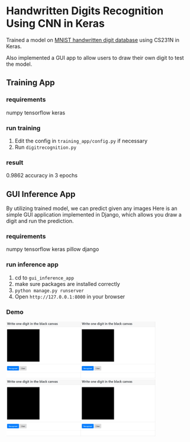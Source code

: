 # Handwritten Digits Recognition Using CNN in Keras
 
Trained a model on [MNIST handwritten digit database](http://yann.lecun.com/exdb/mnist/) using CS231N in Keras.

Also implemented a GUI app to allow users to draw their own digit to test the model.


## Training App

### requirements

numpy
tensorflow
keras

### run training

1. Edit the config in `training_app/config.py` if necessary
1. Run `digitrecognition.py`

### result

0.9862 accuracy in 3 epochs

## GUI Inference App

By utilizing trained model, we can predict given any images
Here is an simple GUI application implemented in Django, which allows you draw a digit and run the prediction.

### requirements

numpy
tensorflow
keras
pillow
django

### run inference app

1. cd to `gui_inference_app`
2. make sure packages are installed correctly
3. `python manage.py runserver`
4. Open `http://127.0.0.1:8000` in your browser

### Demo

<img src="demos/5.gif" width="40%" height="40%"><img src="demos/4.gif" width="40%" height="40%"><img src="demos/8.gif" width="40%" height="40%"><img src="demos/0_wrong.gif" width="40%" height="40%">